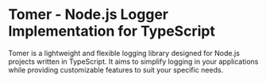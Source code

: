 
# Tomer - Node.js Logger Implementation for TypeScript

Tomer is a lightweight and flexible logging library designed for Node.js projects written in TypeScript. It aims to simplify logging in your applications while providing customizable features to suit your specific needs.
